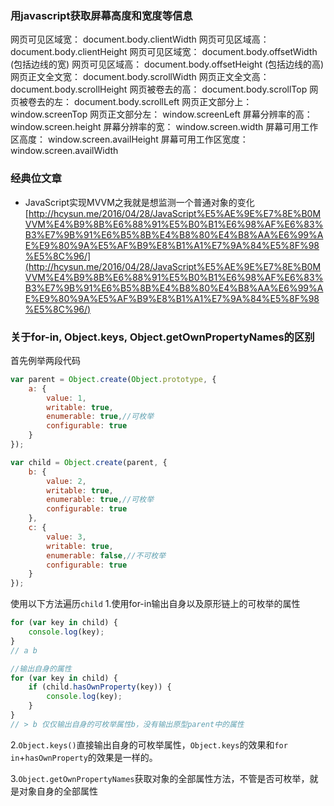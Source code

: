 ### 用javascript获取屏幕高度和宽度等信息
网页可见区域宽： document.body.clientWidth
网页可见区域高： document.body.clientHeight
网页可见区域宽： document.body.offsetWidth (包括边线的宽)
网页可见区域高： document.body.offsetHeight (包括边线的高)
网页正文全文宽： document.body.scrollWidth
网页正文全文高： document.body.scrollHeight
网页被卷去的高： document.body.scrollTop
网页被卷去的左： document.body.scrollLeft
网页正文部分上： window.screenTop
网页正文部分左： window.screenLeft
屏幕分辨率的高： window.screen.height
屏幕分辨率的宽： window.screen.width
屏幕可用工作区高度： window.screen.availHeight
屏幕可用工作区宽度： window.screen.availWidth

### 经典位文章
* JavaScript实现MVVM之我就是想监测一个普通对象的变化[http://hcysun.me/2016/04/28/JavaScript%E5%AE%9E%E7%8E%B0MVVM%E4%B9%8B%E6%88%91%E5%B0%B1%E6%98%AF%E6%83%B3%E7%9B%91%E6%B5%8B%E4%B8%80%E4%B8%AA%E6%99%AE%E9%80%9A%E5%AF%B9%E8%B1%A1%E7%9A%84%E5%8F%98%E5%8C%96/](http://hcysun.me/2016/04/28/JavaScript%E5%AE%9E%E7%8E%B0MVVM%E4%B9%8B%E6%88%91%E5%B0%B1%E6%98%AF%E6%83%B3%E7%9B%91%E6%B5%8B%E4%B8%80%E4%B8%AA%E6%99%AE%E9%80%9A%E5%AF%B9%E8%B1%A1%E7%9A%84%E5%8F%98%E5%8C%96/)

### 关于for-in, Object.keys, Object.getOwnPropertyNames的区别
首先例举两段代码
```javascript
var parent = Object.create(Object.prototype, {
    a: {
        value: 1,
        writable: true,
        enumerable: true,//可枚举
        configurable: true            
    }
});
```
```javascript
var child = Object.create(parent, {
    b: {
        value: 2,
        writable: true,
        enumerable: true,//可枚举
        configurable: true
    },
    c: {
        value: 3,
        writable: true,
        enumerable: false,//不可枚举
        configurable: true
    }
});
```
使用以下方法遍历`child`
1.使用for-in输出自身以及原形链上的可枚举的属性
```javascript
for (var key in child) {
    console.log(key);
}
// a b

//输出自身的属性
for (var key in child) {
    if (child.hasOwnProperty(key)) {
        console.log(key);
    }
}
// > b 仅仅输出自身的可枚举属性b，没有输出原型parent中的属性
```
2.`Object.keys()`直接输出自身的可枚举属性，`Object.keys`的效果和`for in`+`hasOwnProperty`的效果是一样的。

3.`Object.getOwnPropertyNames`获取对象的全部属性方法，不管是否可枚举，就是对象自身的全部属性
